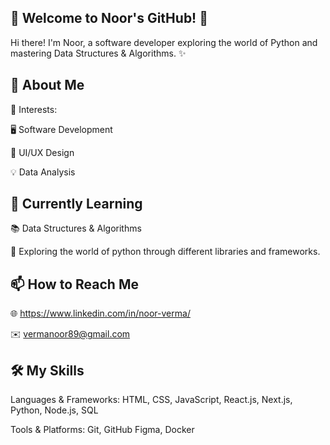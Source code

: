 🌟 Welcome to Noor's GitHub! 🌟
---------------------------------------------------------------------------------------------------------------------------------------------------------------------------------------------------------------------

Hi there! I'm Noor, a software developer exploring the world of Python and mastering Data Structures & Algorithms. ✨

🚀 About Me
---------------------------------------------------------------------------------------------------------------------------------------------------------------------------------------------------------------------
👀 Interests:

🖥️ Software Development

🎨 UI/UX Design

💡 Data Analysis

🌱 Currently Learning
---------------------------------------------------------------------------------------------------------------------------------------------------------------------------------------------------------------------
📚 Data Structures & Algorithms

🐍 Exploring the world of python through different libraries and frameworks.

📫 How to Reach Me
---------------------------------------------------------------------------------------------------------------------------------------------------------------------------------------------------------------------
🌐 https://www.linkedin.com/in/noor-verma/

✉️ vermanoor89@gmail.com

🛠️ My Skills
---------------------------------------------------------------------------------------------------------------------------------------------------------------------------------------------------------------------
Languages & Frameworks:
HTML, CSS, JavaScript,
React.js, Next.js,
Python,
Node.js, SQL

Tools & Platforms:
Git, GitHub
Figma, Docker

<!---
noorverma/noorverma is a ✨ special ✨ repository because its `README.md` (this file) appears on your GitHub profile.
You can click the Preview link to take a look at your changes.
--->

